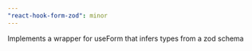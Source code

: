 ```yaml
---
"react-hook-form-zod": minor
---
```


Implements a wrapper for useForm that infers types from a zod schema
